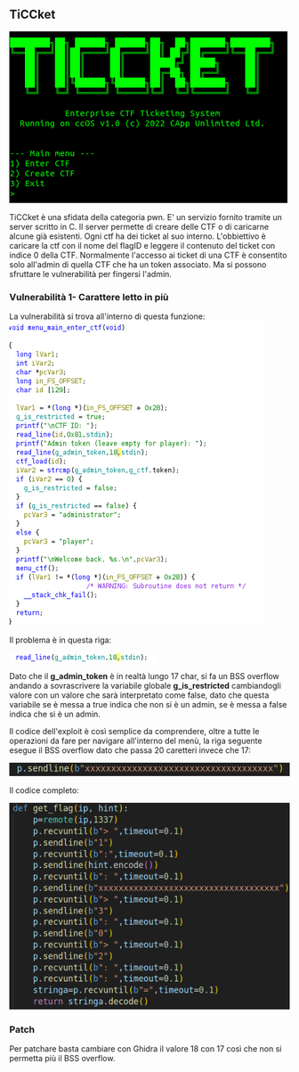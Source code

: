 ## TiCCket 
![Gatto carino](img/primo.png)

TiCCket è una sfidata della categoria pwn. E' un servizio
fornito tramite un server scritto in C. Il server permette di creare delle CTF o di caricarne alcune già esistenti. Ogni ctf ha dei ticket al suo interno. L'obbiettivo è caricare la ctf con il nome del flagID e leggere il contenuto del ticket con indice 0 della CTF. Normalmente l'accesso ai ticket di una CTF è consentito solo all'admin di quella CTF che ha un token associato.
Ma si possono sfruttare le vulnerabilità per fingersi l'admin.



### Vulnerabilità 1- Carattere letto in più 
La vulnerabilità si trova all'interno di questa funzione: 
![Gatto carino](img/vuln.png)

Il problema è in questa riga:

![Gatto carinp](img/riga.png)

Dato che il **g_admin_token** è in realtà lungo 17 char, si fa un BSS overflow andando a sovrascrivere la variabile globale **g_is_restricted** cambiandogli valore con un valore che sarà interpretato come false, dato che questa variabile se è messa a true indica che non si è un admin, se è messa a false indica che si è un admin.

Il codice dell'exploit è così semplice da comprendere, oltre a tutte le operazioni da fare per navigare all'interno del menù, la riga seguente esegue il BSS overflow dato che passa 20 caretteri invece che 17:

![Gatto carinp](img/BSS.png)

Il codice completo:

![Gatto carinp](img/e.png)





### Patch

Per patchare basta cambiare con Ghidra il valore 18 con 17 così che non si permetta più il BSS overflow.







